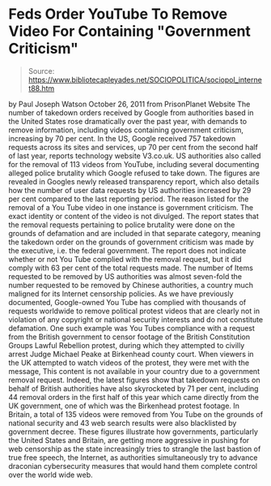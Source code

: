 # Feds Order YouTube To Remove Video For Containing "Government Criticism"

> Source: https://www.bibliotecapleyades.net/SOCIOPOLITICA/sociopol_internet88.htm

by Paul Joseph Watson
October 26, 2011
from
PrisonPlanet Website
The number of takedown orders received by Google
from authorities based in the United States rose dramatically over the past
year, with demands to remove information, including videos containing
government criticism, increasing by 70 per cent.
In the US, Google received 757 takedown
requests across its sites and services, up 70 per cent from the second
half of last year,
reports technology website V3.co.uk.
US authorities also called for the removal of 113 videos from YouTube,
including several documenting alleged police brutality which Google
refused to take down.
The figures are revealed in Googles newly
released
transparency report, which also details how the number of user
data requests by US authorities increased by 29 per cent compared to the
last reporting period.
The reason listed for the removal of a You Tube video in one instance is
government criticism.
The exact identity or content of the video is
not divulged. The report states that the removal requests pertaining to
police brutality were done on the grounds of defamation and are included
in that separate category, meaning the takedown order on the grounds of
government criticism was made by the executive, i.e. the federal
government.
The report does not indicate whether or not You Tube complied with the
removal request, but it did comply with 63 per cent of the total requests
made.
The number of Items requested to be removed by US authorities was almost
seven-fold the number requested to be removed by Chinese authorities, a
country much maligned for its Internet censorship policies.
As we have
previously documented, Google-owned You Tube has complied with
thousands of requests worldwide to remove political protest videos that are
clearly not in violation of any copyright or national security interests and
do not constitute defamation.
One such example was You Tubes compliance with a request from the British
government to censor footage of the British Constitution Groups Lawful
Rebellion protest, during which they attempted to civilly arrest Judge
Michael Peake at Birkenhead county court.
When viewers in the UK attempted to watch videos of the protest, they were
met with the message,
This content is not available in your
country due to a government removal request.
Indeed, the latest figures show that takedown
requests on behalf of British authorities have also skyrocketed by 71 per
cent, including 44 removal orders in the first half of this year which came
directly from the UK government, one of which was the Birkenhead protest
footage.
In Britain, a total of 135 videos were removed from You Tube on the grounds
of national security and 43 web search results were also blacklisted by
government decree.
These figures illustrate how governments, particularly the United States and
Britain, are getting more aggressive in pushing for web censorship as the
state increasingly tries to strangle the last bastion of true free speech,
the Internet, as authorities simultaneously try to advance draconian
cybersecurity measures that would hand them complete control over the world
wide web.
